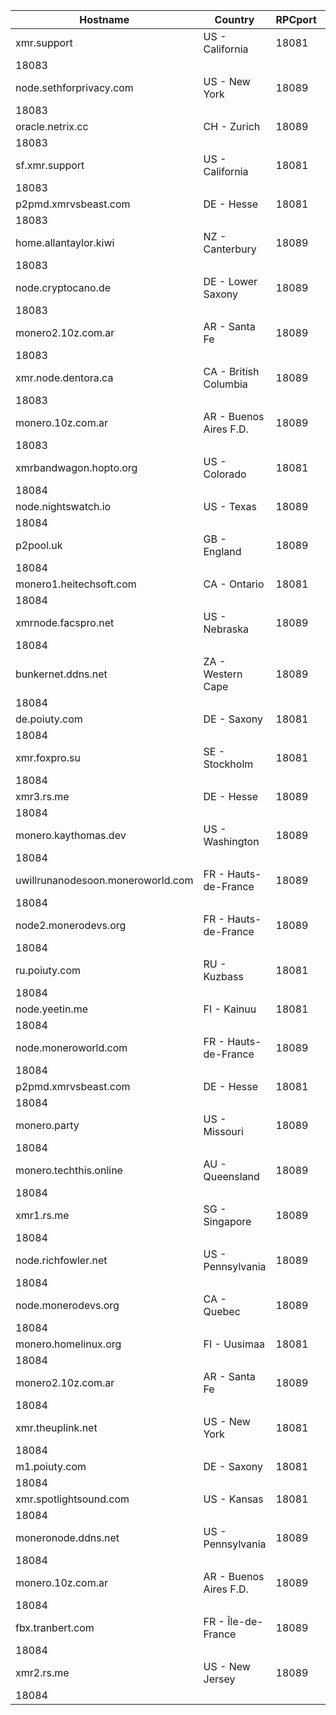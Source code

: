 Hostname | Country | RPCport | P2Pport
--- | --- | --- | ---
xmr.support | US - California | 18081
 | 18083
node.sethforprivacy.com | US - New York | 18089
 | 18083
oracle.netrix.cc | CH - Zurich | 18089
 | 18083
sf.xmr.support | US - California | 18081
 | 18083
p2pmd.xmrvsbeast.com | DE - Hesse | 18081
 | 18083
home.allantaylor.kiwi | NZ - Canterbury | 18089
 | 18083
node.cryptocano.de | DE - Lower Saxony | 18089
 | 18083
monero2.10z.com.ar | AR - Santa Fe | 18089
 | 18083
xmr.node.dentora.ca | CA - British Columbia | 18089
 | 18083
monero.10z.com.ar | AR - Buenos Aires F.D. | 18089
 | 18083
xmrbandwagon.hopto.org | US - Colorado | 18081
 | 18084
node.nightswatch.io | US - Texas | 18089
 | 18084
p2pool.uk | GB - England | 18089
 | 18084
monero1.heitechsoft.com | CA - Ontario | 18081
 | 18084
xmrnode.facspro.net | US - Nebraska | 18089
 | 18084
bunkernet.ddns.net | ZA - Western Cape | 18089
 | 18084
de.poiuty.com | DE - Saxony | 18081
 | 18084
xmr.foxpro.su | SE - Stockholm | 18081
 | 18084
xmr3.rs.me | DE - Hesse | 18089
 | 18084
monero.kaythomas.dev | US - Washington | 18089
 | 18084
uwillrunanodesoon.moneroworld.com | FR - Hauts-de-France | 18089
 | 18084
node2.monerodevs.org | FR - Hauts-de-France | 18089
 | 18084
ru.poiuty.com | RU - Kuzbass | 18081
 | 18084
node.yeetin.me | FI - Kainuu | 18081
 | 18084
node.moneroworld.com | FR - Hauts-de-France | 18089
 | 18084
p2pmd.xmrvsbeast.com | DE - Hesse | 18081
 | 18084
monero.party | US - Missouri | 18089
 | 18084
monero.techthis.online | AU - Queensland | 18089
 | 18084
xmr1.rs.me | SG - Singapore | 18089
 | 18084
node.richfowler.net | US - Pennsylvania | 18089
 | 18084
node.monerodevs.org | CA - Quebec | 18089
 | 18084
monero.homelinux.org | FI - Uusimaa | 18081
 | 18084
monero2.10z.com.ar | AR - Santa Fe | 18089
 | 18084
xmr.theuplink.net | US - New York | 18081
 | 18084
m1.poiuty.com | DE - Saxony | 18081
 | 18084
xmr.spotlightsound.com | US - Kansas | 18081
 | 18084
moneronode.ddns.net | US - Pennsylvania | 18089
 | 18084
monero.10z.com.ar | AR - Buenos Aires F.D. | 18089
 | 18084
fbx.tranbert.com | FR - Île-de-France | 18089
 | 18084
xmr2.rs.me | US - New Jersey | 18089
 | 18084

